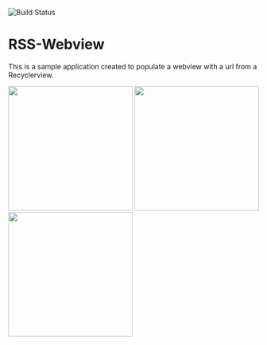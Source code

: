 ![Build Status](https://circleci.com/gh/moyheen/RSS-Webview.svg?style=shield&circle-token=e3912d41145a0e90ba522ed8cd91009137c55ed6)

# RSS-Webview
This is a sample application created to populate a webview with a url from a Recyclerview.

<img src="https://scontent-mad1-1.xx.fbcdn.net/hphotos-xlf1/l/t31.0-8/12916326_1246929082001252_4912573889074038709_o.jpg" width="250">

<img src="https://fbcdn-sphotos-a-a.akamaihd.net/hphotos-ak-xtf1/t31.0-8/12976978_1246929078667919_7713401606319743862_o.jpg" width="250">

<img src="https://fbcdn-sphotos-e-a.akamaihd.net/hphotos-ak-xpa1/t31.0-8/12957689_1246929102001250_2848351710558841847_o.jpg" width="250">
